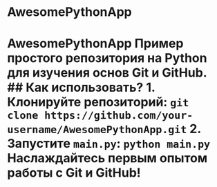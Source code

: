 # AwesomePythonApp
# AwesomePythonApp  Пример простого репозитория на Python для изучения основ Git и GitHub.  ## Как использовать?  1. Клонируйте репозиторий: `git clone https://github.com/your-username/AwesomePythonApp.git` 2. Запустите `main.py`: `python main.py`  Наслаждайтесь первым опытом работы с Git и GitHub!

